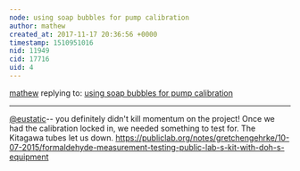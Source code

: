 ```yaml
---
node: using soap bubbles for pump calibration
author: mathew
created_at: 2017-11-17 20:36:56 +0000
timestamp: 1510951016
nid: 11949
cid: 17716
uid: 4
---
```




[mathew](../profile/mathew) replying to: [using soap bubbles for pump calibration](../notes/mathew/06-04-2015/using-soap-bubbles-for-pump-calibration)

----
[@eustatic](/profile/eustatic)--  you definitely didn't kill momentum on the project! Once we had the calibration locked in, we needed something to test for.  The Kitagawa tubes let us down. 
https://publiclab.org/notes/gretchengehrke/10-07-2015/formaldehyde-measurement-testing-public-lab-s-kit-with-doh-s-equipment